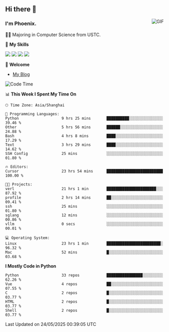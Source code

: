 ## Hi there 👋
<img align="right" alt="GIF" src="https://raw.githubusercontent.com/JoeyBling/JoeyBling/master/pic/pusheencode.gif" />

### I'm Phoenix.

👨‍🎓 Majoring in Computer Science from USTC.

🌟 **My Skills**

![](https://img.shields.io/badge/-Python-3e74a2?style=flat-square&logo=Python&logoColor=fff)
![](https://img.shields.io/badge/-C++-9f62a5?style=flat&logo=cplusplus&logoColor=white)
![](https://img.shields.io/badge/-Linux-185886?style=flat-square&logo=Linux&logoColor=fff)
![](https://img.shields.io/badge/-Rust-ff4136?style=flat-square&logo=Rust&logoColor=fff)

💬 **Welcome**

- [My Blog](https://ysy-phoenix.github.io/)

<!--START_SECTION:waka-->
![Code Time](http://img.shields.io/badge/Code%20Time-1%2C534%20hrs%2016%20mins-blue)

📊 **This Week I Spent My Time On** 

```text
🕑︎ Time Zone: Asia/Shanghai

💬 Programming Languages: 
Python                   9 hrs 25 mins       ██████████░░░░░░░░░░░░░░░   39.46 % 
Other                    5 hrs 56 mins       ██████░░░░░░░░░░░░░░░░░░░   24.88 % 
Bash                     4 hrs 8 mins        ████░░░░░░░░░░░░░░░░░░░░░   17.29 % 
Text                     3 hrs 29 mins       ████░░░░░░░░░░░░░░░░░░░░░   14.62 % 
SSH Config               25 mins             ░░░░░░░░░░░░░░░░░░░░░░░░░   01.80 % 

🔥 Editors: 
Cursor                   23 hrs 54 mins      █████████████████████████   100.00 % 

🐱‍💻 Projects: 
verl                     21 hrs 1 min        ██████████████████████░░░   87.92 % 
profile                  2 hrs 14 mins       ██░░░░░░░░░░░░░░░░░░░░░░░   09.41 % 
ssh                      25 mins             ░░░░░░░░░░░░░░░░░░░░░░░░░   01.80 % 
sglang                   12 mins             ░░░░░░░░░░░░░░░░░░░░░░░░░   00.86 % 
vllm                     0 secs              ░░░░░░░░░░░░░░░░░░░░░░░░░   00.01 % 

💻 Operating System: 
Linux                    23 hrs 1 min        ████████████████████████░   96.32 % 
Mac                      52 mins             █░░░░░░░░░░░░░░░░░░░░░░░░   03.68 % 
```

**I Mostly Code in Python** 

```text
Python                   33 repos            ████████████████░░░░░░░░░   62.26 % 
Vue                      4 repos             ██░░░░░░░░░░░░░░░░░░░░░░░   07.55 % 
C                        2 repos             █░░░░░░░░░░░░░░░░░░░░░░░░   03.77 % 
HTML                     2 repos             █░░░░░░░░░░░░░░░░░░░░░░░░   03.77 % 
Shell                    2 repos             █░░░░░░░░░░░░░░░░░░░░░░░░   03.77 % 
```




 Last Updated on 24/05/2025 00:39:05 UTC
<!--END_SECTION:waka-->

<!--
**ysy-phoenix/ysy-phoenix** is a ✨ _special_ ✨ repository because its `README.md` (this file) appears on your GitHub profile.

Here are some ideas to get you started:

- 🔭 I’m currently working on ...
- 🌱 I’m currently learning ...
- 👯 I’m looking to collaborate on ...
- 🤔 I’m looking for help with ...
- 💬 Ask me about ...
- 📫 How to reach me: ...
- 😄 Pronouns: ...
- ⚡ Fun fact: ...
-->
